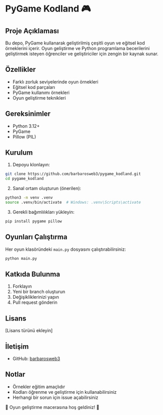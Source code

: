 # PyGame Kodland 🎮

## Proje Açıklaması
Bu depo, PyGame kullanarak geliştirilmiş çeşitli oyun ve eğitsel kod örneklerini içerir. Oyun geliştirme ve Python programlama becerilerini geliştirmek isteyen öğrenciler ve geliştiriciler için zengin bir kaynak sunar.

## Özellikler
- Farklı zorluk seviyelerinde oyun örnekleri
- Eğitsel kod parçaları
- PyGame kullanımı örnekleri
- Oyun geliştirme teknikleri

## Gereksinimler
- Python 3.12+
- PyGame
- Pillow (PIL)

## Kurulum

1. Depoyu klonlayın:
```bash
git clone https://github.com/barbarosweb3/pygame_kodland.git
cd pygame_kodland
```

2. Sanal ortam oluşturun (önerilen):
```bash
python3 -m venv .venv
source .venv/bin/activate  # Windows: .venv\Scripts\activate
```

3. Gerekli bağımlılıkları yükleyin:
```bash
pip install pygame pillow
```

## Oyunları Çalıştırma
Her oyun klasöründeki `main.py` dosyasını çalıştırabilirsiniz:
```bash
python main.py
```

## Katkıda Bulunma
1. Forklayın
2. Yeni bir branch oluşturun
3. Değişikliklerinizi yapın
4. Pull request gönderin

## Lisans
[Lisans türünü ekleyin]

## İletişim
- GitHub: [barbarosweb3](https://github.com/barbarosweb3)

## Notlar
- Örnekler eğitim amaçlıdır
- Kodları öğrenme ve geliştirme için kullanabilirsiniz
- Herhangi bir sorun için issue açabilirsiniz

🚀 Oyun geliştirme macerasına hoş geldiniz! 🎲
